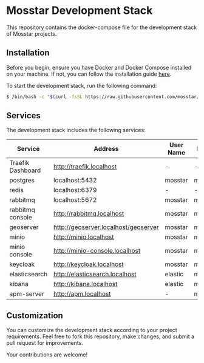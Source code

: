 # Mosstar Development Stack

This repository contains the docker-compose file for the development stack of Mosstar projects.

## Installation

Before you begin, ensure you have Docker and Docker Compose installed on your machine. If not, you can follow the
installation guide [here](https://docs.docker.com/desktop/).

To start the development stack, run the following command:

```bash
$ /bin/bash -c "$(curl -fsSL https://raw.githubusercontent.com/mosstar/mosstar-dev-stack/master/install.sh)"
```

## Services

The development stack includes the following services:

| Service           | Address                              | User Name | Password   |
|-------------------|--------------------------------------|-----------|------------|
| Traefik Dashboard | http://traefik.localhost             | -         | -          |
| postgres          | localhost:5432                       | mosstar   | mosstar123 |
| redis             | localhost:6379                       | -         | -          |
| rabbitmq          | localhost:5672                       | mosstar   | mosstar123 |
| rabbitmq console  | http://rabbitmq.localhost            | mosstar   | mosstar123 |
| geoserver         | http://geoserver.localhost/geoserver | mosstar   | mosstar123 |
| minio             | http://minio.localhost               | mosstar   | mosstar123 |
| minio console     | http://minio-console.localhost       | mosstar   | mosstar123 |
| keycloak          | http://keycloak.localhost            | mosstar   | mosstar123 |
| elasticsearch     | http://elasticsearch.localhost       | elastic   | mosstar123 |
| kibana            | http://kibana.localhost              | elastic   | mosstar123 |
| apm-server        | http://apm.localhost                 | -         | mosstar123 |

## Customization

You can customize the development stack according to your project requirements. Feel free to fork this repository, make
changes, and submit a pull request for improvements.

Your contributions are welcome!
